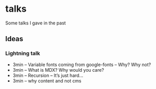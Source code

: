 # talks
Some talks I gave in the past



## Ideas

### Lightning talk
* 3min – Variable fonts coming from google-fonts – Why? Why not?
* 3min – What is MDX? Why would you care?
* 3min – Recursion – It’s just hard...
* 3min – why content and not cms

